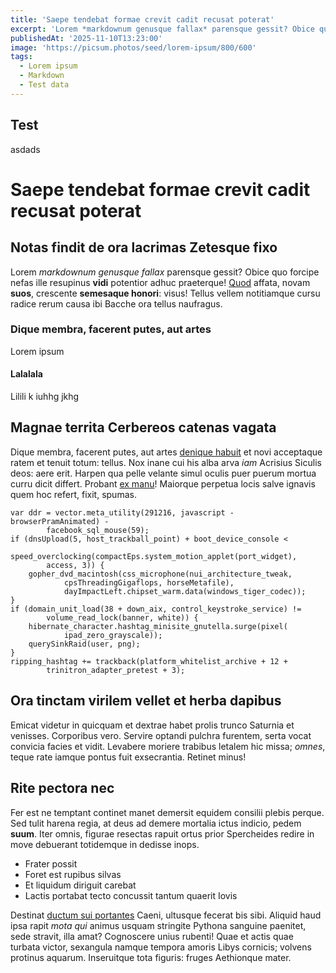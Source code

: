 ```yaml
---
title: 'Saepe tendebat formae crevit cadit recusat poterat'
excerpt: 'Lorem *markdownum genusque fallax* parensque gessit? Obice quo forcipe nefas ille resupinus potentior adhuc praeterque affata, novam suos, crescente: visus! Tellus vellem notitiamque cursu radice rerum causa ibi Bacche ora tellus naufragus.'
publishedAt: '2025-11-10T13:23:00'
image: 'https://picsum.photos/seed/lorem-ipsum/800/600'
tags:
  - Lorem ipsum
  - Markdown
  - Test data
---
```

## Test

asdads

# Saepe tendebat formae crevit cadit recusat poterat

## Notas findit de ora lacrimas Zetesque fixo

Lorem *markdownum genusque fallax* parensque gessit? Obice quo forcipe nefas
ille resupinus **vidi** potentior adhuc praeterque!
[Quod](http://haec.org/quodnocte.html) affata, novam **suos**, crescente
**semesaque honori**: visus! Tellus vellem notitiamque cursu radice rerum causa
ibi Bacche ora tellus naufragus.

### Dique membra, facerent putes, aut artes

Lorem ipsum

#### Lalalala

Lilili k iuhhg jkhg

## Magnae territa Cerbereos catenas vagata

Dique membra, facerent putes, aut artes [denique
habuit](http://manu-mille.net/malas.html) et novi acceptaque ratem et tenuit
totum: tellus. Nox inane cui his alba arva *iam* Acrisius Siculis deos: aere
erit. Harpen qua pelle velante simul oculis puer puerum mortua curru dicit
differt. Probant [ex manu](http://www.nonarcem.com/)! Maiorque perpetua locis
salve ignavis quem hoc refert, fixit, spumas.

    var ddr = vector.meta_utility(291216, javascript - browserPramAnimated) -
            facebook_sql_mouse(59);
    if (dnsUpload(5, host_trackball_point) + boot_device_console <
            speed_overclocking(compactEps.system_motion_applet(port_widget),
            access, 3)) {
        gopher_dvd_macintosh(css_microphone(nui_architecture_tweak,
                cpsThreadingGigaflops, horseMetafile),
                dayImpactLeft.chipset_warm.data(windows_tiger_codec));
    }
    if (domain_unit_load(38 + down_aix, control_keystroke_service) !=
            volume_read_lock(banner, white)) {
        hibernate_character.hashtag_minisite_gnutella.surge(pixel(
                ipad_zero_grayscale));
        querySinkRaid(user, png);
    }
    ripping_hashtag += trackback(platform_whitelist_archive + 12 +
            trinitron_adapter_pretest + 3);

## Ora tinctam virilem vellet et herba dapibus

Emicat videtur in quicquam et dextrae habet prolis trunco Saturnia et venisses.
Corporibus vero. Servire optandi pulchra furentem, serta vocat convicia facies
et vidit. Levabere moriere trabibus letalem hic missa; *omnes*, teque rate
iamque pontus fuit exsecrantia. Retinet minus!

## Rite pectora nec

Fer est ne temptant continet manet demersit equidem consilii plebis perque. Sed
tulit harena regia, at deus ad demere mortalia ictus indicio, pedem **suum**.
Iter omnis, figurae resectas rapuit ortus prior Spercheides redire in move
debuerant totidemque in dedisse inops.

- Frater possit
- Foret est rupibus silvas
- Et liquidum diriguit carebat
- Lactis portabat tecto concussit tantum quaerit Iovis

Destinat [ductum sui portantes](http://phrygum-summo.org/pudibundasemper) Caeni,
ultusque fecerat bis sibi. Aliquid haud ipsa rapit *mota qui* animus usquam
stringite Pythona sanguine paenitet, sede stravit, illa amat? Cognoscere unius
rubenti! Quae et actis quae turbata victor, sexangula namque tempora amoris
Libys cornicis; volvens protinus aquarum. Inseruitque tota figuris: fruges
Aethionque mater.
